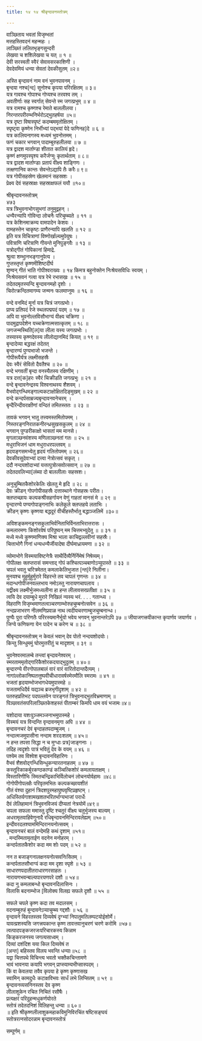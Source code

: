 ```yaml
---
title: १४ १४ श्रीबृन्दावनस्तोत्रम्

---
```


 वाञ्छिताय भवतां विजृम्भतां  
मत्तहस्तिवदनं महन्महः ।  
लाञ्छितं ललितभृङ्गसुन्दरी  
लेखया च शशिलेखया च यत् ॥ १ ॥  
देवी सरस्वती स्वैरं सेवावसरकाशिणी ।  
देवदेवमियं धन्या सेवतां देवकीसुतम् ॥२॥  

अस्ति बृन्दावनं नाम वनं भुवनपावनम् ।  
बृन्दया नश्च[न्द] सूनोश्च कृपया परिरक्षितम् ॥ ३॥  
यत्र गावश्च गोपाश्च गोप्यश्च तरवश्व तम् ।  
अवतीर्णाः सह स्वर्गात् सेवन्ते स्म जगत्प्रभुम् ॥ ४ ॥  
यत्र रामश्च कृष्णश्च रेमाते बाललीलया।  
निरन्तरपरीरम्भनिर्भरोऽद्भुतहर्षया ॥५॥  
यत्र दृष्टा विषास्पृष्टं कदम्बममृतोक्षितम् ।  
स्पृष्ट्वा कृष्णेन निर्भीभ्यां पद्भयां पेदे फणिनह]दे ॥ ६ ॥  
यत्र कालियनागस्य मध्यमं भुवनोत्तमम् ।  
फणं चकार भगवान् पादाम्बुरुहलीलया ॥ ७ ॥  
यत्र द्वादश मार्ताण्डा शीतात कालियं हृदे।  
कृष्णं क्षणमुपस्पृश्य करैर्जग्मुः कृतार्थताम् ॥ ८॥  
यत्र द्वादश मार्ताण्डाः प्रतापं वीक्ष्य शाङ्गिणः ।  
तत्क्षणानिव कान्तः सेवन्तेऽद्यापि तैः करैः॥ ९॥  
यत्र गोपीसहस्रेण खेलमानं सहस्रशः ।  
प्रेक्ष्य देवं सहस्राक्षः सहस्राक्षफलं ययौ ॥१०॥  

श्रीबृन्दावनस्तोत्रम्  
४७३  
यत्र त्रिभुवनाभोगसुभगां तनुमुद्वहन् ।  
धन्यैरन्यापि गोविन्दा लोचनैः परिचुम्ब्यते ॥ ११ ॥  
यत्र केशिनमाक्रम्य वामपादेन केशवः ।  
वामहस्तेन चाकृष्टः प्राणैरन्यापि खलति ॥ १२ ॥  
इति यत्र विचित्राणां विष्णोर्खाल्यमुपेयुषः ।  
पवित्राणि चरित्राणि गीयन्ते मुनिपुङ्गवैः ॥ १३ ॥  
यत्रोद्गीतं गोपिकानां हिमाद्रे.  
श्रुत्वा शम्भुानभङ्गानुपेत्य ।  
गुप्तस्तृप्तं कृष्णमीशिष्टदीर्घ  
शृण्वन् गीतं भाति गोपीश्वराख्यः ॥ १४ किमत्र बहुनोक्तेन निःश्रेयसविधिः स्वयम् ।  
निःश्रेयसवनं गत्वा यत्र रेभे रभासखः ॥ १५ ॥  
तदेतदमृतस्यन्दि बुन्दावनमहो दृशोः ।  
चिरोत्क्रन्दितमागम्य जन्मनः फलमाप्नुमः ॥ १६ ॥  

वन्दे वनमिदं मूर्ना यत्र चित्रं जगत्प्रभोः।  
प्राप्य प्रतिपदं रेजे स्थलपद्मपदं पदम् ॥ १७ ॥  
अपि वा भुवनोल्लविसौभाग्यं वीक्ष्य चक्रिणा ।  
पादमुद्रापदेशेन यच्चक्रेणात्मसात्कृतम् ॥ १८ ॥  
जगजन्मस्थिति[ल]या लीला यस्य जगत्प्रभोः ।  
तस्यास्य कृष्णदेवस्य लीलोद्यानमिदं कियत् ॥ १९ ॥  
बृन्दादेव्या बद्धरक्षं तदेतत्  
बृन्दारण्यं पुण्यभाजो भजन्ते ।  
गोपीरूपैर्यत्र लक्ष्मीसहस्रैः  
देवः स्वैरं सेवितो दैवतैश्च ॥ २० ॥  
वन्दे भगवतीं बृन्दा वनस्यैतस्य रक्षिणीम् ।  
यत्र दत्त[क]हरः स्वैरं चिक्रीडति जगत्प्रभुः ॥ २१ ॥  
वन्दे बृन्दावनेन्द्रस्य विश्वनाथस्य शैशवम् ।  
वैभवोद्गन्धिमङ्गाल्यकटाक्षोक्षितदिङ्मुखम् ॥ २२ ॥  
वन्दे कन्दर्पसाम्रज्यबृन्दावनवनेचरम् ।  
बृन्दैरिन्दीवराक्षीणां वन्दितं तमितस्ततः ॥ २३ ॥  


तावकं भगवन् भातु तत्त्वमस्तमितोपमम् ।  
निस्तरङ्गनिरातकनीरन्ध्रसुखसकुलम् ॥ २४ ॥  
भगवान् पुण्डरीकाक्षो भासतां मम मानसे।  
मृगलाञ्छनवंशस्य मणिलाञ्छनतां गतः ॥ २५ ॥  
मधुराभिजनं धाम मधुराधरपल्लवम् ॥  
हृदयङ्गसमभ्येतु हृदयं गलितोपमम् ॥ २६॥  
देवकीवसुदेवाभ्यां दत्त्वा नेत्रोत्सवं सकृत् ।  
ददौ नन्दयशोदाभ्यां यत्तत्पुत्रोत्सवोत्सवान् ॥ २७ ॥  
तदेतदवलिभ्या[लंब्या दो बाललीलाः सहस्रशः।  

अनुचुम्बितकैशोरकेलिः खेलतु मे हृदि ॥ २८ ॥  
देवः क्रीडन् गोपगोपीसहस्रैः दत्तास्थाने गोसहस्रः परीतः।  
क्लप्तच्छायः कल्पकश्रीसहर्गायन वेणुं गाहतां मानसं मे ॥ २९ ॥  
वृन्दारण्ये पण्यगोपाङ्गनाभिः कलेकूले क्लप्तहये लताभिः ।  
क्रीडन् कृष्णः कृष्णया बद्धदूरं वीचीहस्तैर्भातु बद्धाञ्जलिमें ॥३०॥  

अविशङ्कमनङ्गसकुलाभिर्वनिताभिर्विनताभिरात्तरासः ।  
कमलारमणः किशोरवेषं परिपुष्यन् मम चित्तमभ्युदेतु ॥ ॥ ३१ ॥  
मध्ये मध्ये कुष्णमाणिक्य मिश्रा भाला काचिद्वल्लवीनां सहस्रैः।  
चित्ताभोगै गिनां धन्यधन्यैर्जीयादेषा दीर्घमाध्रायमणा ॥ ३२ ॥  

व्योमाभोगे विस्मयाविष्टनेत्रैः साथैर्दिव्यैर्निर्निमेषं निषेव्यम्।  
गोपीलक्षः क्लप्तरासं समन्ताद् गोपं कश्चित्पञ्चबाणोऽप्युपास्ते ॥ ३३ ॥  
चपलं भवतु चरित्रमेतत् कमलाकेलिभुजात [न्त]रे निलीना।  
मुनयश्च मुहुर्मुहुर्मुरारे विहरन्ते तव चापलं गृणन्तः ॥ ३४ ॥  
मदान्धगोपीजनवल्लभाय नमोऽस्तु नारायणचापलाय ।  
यद्वीक्ष्य लक्ष्मीर्भुजमध्यलीना हा हन्त लीलावसरप्रतीक्षा ॥ ३५ ॥  
त्वयि देव दयाम्बुधे मुरारे निखिलं न्यस्य भरं. . . . गतान्ध्य ।  
विहराणि विजृम्भमाणतत्वञ्चरणाम्भोरुहचुम्बनोत्सवेन ॥ ३६ ॥  
नन्दप्रजाभरण नीलमणिप्रवाळ नाथ त्वदीयचरणाम्बुजचुम्बनान्धः।  
पुण्यैः पुरा परिणतैः परिरस्यमानैर्भूयो भवेय भगवन् भुवनान्तरेऽपि ३७ ॥ जीयाजगत्त्रयीकान्त कृपार्णव जयार्णव ।  
जिग्ये फणिफणा येन पादेन च करेण च ॥ ३८ ॥  

श्रीबृन्दावनस्तोत्रम् न केवलं भवान् देव पोतो नन्दयशोदयोः।  
किन्तु सिन्धुममुं घोरमुत्तरीतुं च मादृशाम् ॥ ३९ ॥  

भुवनेश्वरमालम्बे तन्त्वां बृन्दावनेश्वरम् ।  
स्मरताममृतोद्गारिकैशोरकदयाद्भुदुतम् ॥ ४०॥  
बुन्दारण्ये वीरगोपालबालं वारं वारं वारितोदान्तदैत्यम् ।  
नागांल्लोकानिष्पतत्तुष्पवीचीधारावर्षस्मेरमौलि स्मरामः ॥ ४१ ॥  
भजतां हृदयाम्भोजभागधेयमुपास्महे ॥  
यजतामधिदैर्व यद्यञ्च ब्रजभृगीदृशाम् ॥ ४२ ॥  
पतरुहप्रतिभट पदपल्लवेन पारङ्गतं त्रिभुवनाद्भुतविभ्रमाणाम् ॥  
पिञ्छावतंसपरिलाञ्छितकेशहस्तं पीताम्बरं किमपि धाम वयं भजामः॥४॥  

यशोदाया यशःपुञ्जमञ्जनाभमुपास्महे ।  
विस्मयं यत्र विन्दन्ति वृन्दावनमृगा अपि ॥ ४४ ॥  
बृन्दावनचरं देवं बृन्दाहतपदाम्बुजम् ।  
नन्दात्मजमुपासीना नन्दाम शरदःशतम् ॥ ४५॥  
न हन्त तपसा सिद्धा न च मुग्धाः प्रत्र]जाङ्गनाः ।  
तदिह त्वदृशोः पात्रं भवितुं देव के वयम् ॥ ४६ ॥  
पश्येम तव विश्वेश बृन्दावनविहारिणः ।  
वैभवं शैशवोद्गन्धिसिन्धुकन्यारतनाहतम् ॥ ४७ ॥  
कस्तूरिकाकर्बुरकण्ठकाण्डं कञ्चित्किशोरं कमलायताक्षम् ।  
विस्तारिणीभिः स्मितचन्द्रिकाभिर्विलोचनं लोचनयोर्वहामः ॥४८॥  
गोगोपीगोपलक्षैः परिवृतमभितः कल्पकच्छायशीतं  
गीतं वंश्या दुहानं त्रिदशपुरमहापुष्पवृष्टिप्रहृष्टम् ।  
अधिस्तिर्यगाशामखशतभरितर्भाग्यभाजां परार्धेः  
दैवं लेलिहामानं त्रिभुवनविजयं दीप्यतां नेत्रयोमें॥४९॥  
चपला सफला ममास्तु दृष्टि श्चतुरं वीक्ष्य चतुर्भुजस्य बाल्यम् ।  
अधरामृतवाहिवेणुनादै रधिबृन्दावनमिन्दिरावलेह्यम् ॥५०॥  
इन्दीवरदलश्याममिन्दिरानयनोत्सवम् ।  
बृन्दावनचरं बालं वन्देमहि कथं दृशाम् ॥५१॥  
. मन्दस्मितामृताईण वदनेन मनोहरम् ।  
कन्दर्पतातकैशोर कदा मम शोः पदम् ॥ ५२ ॥  


नन त बजाङ्गनालक्षनयनोत्सवनिःसितम् ।  
कन्दर्पतातसौभाग्यं कदा मम दृशा स्पृशे ॥ ५३ ॥  
साधारणपदातीतराधारणरसाहतः ।  
नारायणभवन्बाल्यपारयणपरे दशौ ॥ ५४॥  
कदा नु कमलाबन्धो बृन्दावनदिलासिनः ।  
विलासि बदनाम्भोज [विलोक्य विलह्य सफले दृशौ ॥ ५५ ॥  

सफले चपले कृष्ण कदा तव मदालसम् ।  
वदनाम्बुरुहं बुन्दावनेऽप्याचुम्ब्य गद्दशौः ॥ ५६ ॥  
वृन्दावने विहरतस्तव दिव्यवेषं दृग्भ्यां निपातुमतिलम्पटयोईशोर्मे।  
यावत्प्रशस्यसि जगत्त्रयकान्त कृष्ण तावत्तवानुचरणं चरणे करोमि ॥५७॥  
त्वत्पादपङ्कजरजःपरिचारकस्य किन्नाम  
किङ्करजनस्य जगत्यसाध्वम् ।  
दिव्यां दशंदिश यया किल दिव्यवेषं त  
[अन्त] बहिस्तव विलय भवन्ति धन्याः॥५८ ॥  
यद्वा चित्तपथे विचिन्त्य भवतो भक्तैकचिन्तामणे  
भावं भावनया कयापि भगवन् प्राप्स्याम्यभीप्सास्पदम् ।  
किं वा केवलया तवैव कृपया हे कृष्ण कृष्णासख  
स्वामिन् कामदुधैः कटाक्षविभवः सार्धं लभे लिप्सितम् ॥ ५९ ॥  
बृन्दावनव्यसनिनस्तव देव कृष्ण  
लीलाशुकेन रचित निचितं रसौषैः ।  
प्रत्यक्षरं परिदुहन्मधुकर्णयोरते  
स्तोत्रं तदेतदनिशं विलिहन्तु धन्या ॥ ६०॥  
॥ इति श्रीकृष्णलीलाशुकमहाकविमुनिविरचिंत षष्टिसङ्घयं  
स्तोत्ररत्नसोदरन्नाम बृन्दावनस्तोत्रं  

सम्पूर्णम् ॥  